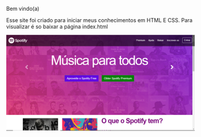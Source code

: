 Bem vindo(a)

Esse site foi criado para iniciar meus conhecimentos em HTML E CSS. Para visualizar é so baixar a página index.html

<img src="/imagens/spotify.png" alt="spotify"/>
